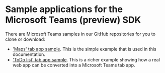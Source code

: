 ﻿# Sample applications for the Microsoft Teams (preview) SDK

There are Microsoft Teams samples in our GitHub repositories for you to clone or download:

* ['Maps' tab app sample](https://github.com/OfficeDev/microsoft-teams-sample-get-started).  This is the simple example that is used in this documentation.
* ['ToDo list' tab app sample](https://github.com/OfficeDev/microsoft-teams-sample-todo).  This is a richer example showing how a real web app can be converted into a Microsoft Teams tab app.
